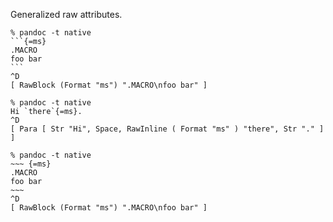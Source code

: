 Generalized raw attributes.

````
% pandoc -t native
```{=ms}
.MACRO
foo bar
```
^D
[ RawBlock (Format "ms") ".MACRO\nfoo bar" ]
````

````
% pandoc -t native
Hi `there`{=ms}.
^D
[ Para [ Str "Hi", Space, RawInline ( Format "ms" ) "there", Str "." ] ]
````

````
% pandoc -t native
~~~ {=ms}
.MACRO
foo bar
~~~
^D
[ RawBlock (Format "ms") ".MACRO\nfoo bar" ]
````
